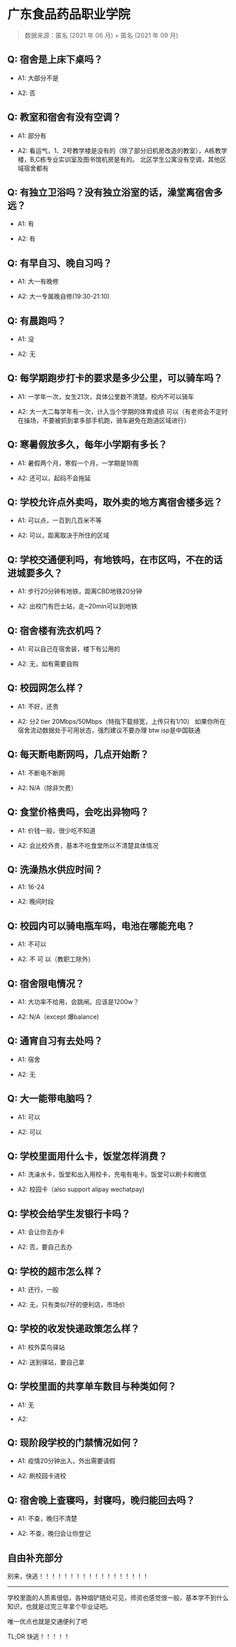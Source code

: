 # 广东食品药品职业学院

> 数据来源：匿名 (2021 年 06 月) + 匿名 (2021 年 09 月)

## Q: 宿舍是上床下桌吗？

- A1: 大部分不是

- A2: 否

## Q: 教室和宿舍有没有空调？

- A1: 部分有

- A2: 看运气，1、2号教学楼是没有的（除了部分旧机房改造的教室），A栋教学楼，B,C栋专业实训室及图书馆机房是有的。
北区学生公寓没有空调，其他区域宿舍都有

## Q: 有独立卫浴吗？没有独立浴室的话，澡堂离宿舍多远？

- A1: 有

- A2: 有

## Q: 有早自习、晚自习吗？

- A1: 大一有晚修

- A2: 大一专属晚自修(19:30-21:10)

## Q: 有晨跑吗？

- A1: 没

- A2: 无

## Q: 每学期跑步打卡的要求是多少公里，可以骑车吗？

- A1: 一学年一次，女生21次，具体公里数不清楚。校内不可以骑车

- A2: 大一大二每学年有一次，计入当个学期的体育成绩
可以（有老师会不定时在操场，不要被抓到拿多部手机跑，骑车避免在跑道区域进行）

## Q: 寒暑假放多久，每年小学期有多长？

- A1: 暑假两个月，寒假一个月，一学期是19周

- A2: 还可以，起码不会拖延

## Q: 学校允许点外卖吗，取外卖的地方离宿舍楼多远？

- A1: 可以点，一百到几百米不等

- A2: 可以，距离取决于所住的区域

## Q: 学校交通便利吗，有地铁吗，在市区吗，不在的话进城要多久？

- A1: 步行20分钟有地铁，距离CBD地铁20分钟

- A2: 出校门有巴士站，走\~20min可以到地铁

## Q: 宿舍楼有洗衣机吗？

- A1: 可以自己在宿舍装，楼下有公用的

- A2: 无，如有需要自购

## Q: 校园网怎么样？

- A1: 不好，还贵

- A2: 分2 tier 20Mbps/50Mbps（特指下载频宽，上传只有1/10）
如果你所在宿舍流动数据处于可用状态，强烈建议不要办理
btw isp是中国联通

## Q: 每天断电断网吗，几点开始断？

- A1: 不断电不断网

- A2: N/A（除非欠费）

## Q: 食堂价格贵吗，会吃出异物吗？

- A1: 价钱一般，很少吃不知道

- A2: 会比校外贵，基本不吃食堂所以不清楚具体情况

## Q: 洗澡热水供应时间？

- A1: 16-24

- A2: 晚间时段

## Q: 校园内可以骑电瓶车吗，电池在哪能充电？

- A1: 不可以

- A2: 不 可 以（教职工除外）

## Q: 宿舍限电情况？

- A1: 大功率不给用，会跳闸。应该是1200w？

- A2: N/A（except 爆balance)

## Q: 通宵自习有去处吗？

- A1: 宿舍

- A2: 无

## Q: 大一能带电脑吗？

- A1: 可以

- A2: 可以

## Q: 学校里面用什么卡，饭堂怎样消费？

- A1: 洗澡水卡，饭堂和出入用校卡，充电有电卡。饭堂可以刷卡和微信

- A2: 校园卡（also support alipay wechatpay)

## Q: 学校会给学生发银行卡吗？

- A1: 会让你去办卡

- A2: 否，要自己去办

## Q: 学校的超市怎么样？

- A1: 还行，一般

- A2: 无，只有类似7仔的便利店，市场价

## Q: 学校的收发快递政策怎么样？

- A1: 校外菜鸟驿站

- A2: 送到驿站，要自己拿

## Q: 学校里面的共享单车数目与种类如何？

- A1: 无

- A2: 

## Q: 现阶段学校的门禁情况如何？

- A1: 疫情20分钟出入，外出需要请假

- A2: 刷校园卡进校

## Q: 宿舍晚上查寝吗，封寝吗，晚归能回去吗？

- A1: 不查，晚归不清楚

- A2: 不查，晚归会让你登记

## 自由补充部分

别来，快逃！！！！！！！！！！！！！！！！！！

***

学校里面的人质素很低，各种烟铲随处可见，师资也感觉很一般，基本学不到什么知识，也就是过完三年拿个毕业证吧。

唯一优点也就是交通便利了吧

TL;DR 快逃！！！！！